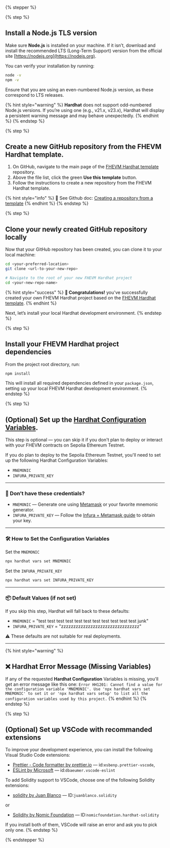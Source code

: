 {% stepper %}

<!-- Step 1 -->
{% step %}
## Install a Node.js TLS version

Make sure **Node.js** is installed on your machine. If it isn’t, download and install the recommended LTS (Long-Term
Support) version from the official site [https://nodejs.org](https://nodejs.org).

You can verify your installation by running:

```sh
node -v
npm -v
```

Ensure that you are using an even-numbered Node.js version, as these correspond to LTS releases.

{% hint style="warning" %}
**Hardhat** does not support odd-numbered Node.js versions. If you’re using one (e.g., v21.x, v23.x), Hardhat will display a persistent warning message and may behave unexpectedly.
{% endhint %}
{% endstep %}
<!-- End Step 1 -->

<!-- Step 2 -->
{% step %}
## Create a new GitHub repository from the FHEVM Hardhat template.

1. On GitHub, navigate to the main page of the [FHEVM Hardhat template](https://github.com/zama-ai/fhevm-hardhat-template) repository.
2. Above the file list, click the green **Use this template** button.
3. Follow the instructions to create a new repository from the FHEVM Hardhat template.

{% hint style="info" %}
📘 See Github doc:
  [Creating a repository from a template](https://docs.github.com/en/repositories/creating-and-managing-repositories/creating-a-repository-from-a-template#creating-a-repository-from-a-template)
{% endhint %}
{% endstep %}
<!-- End Step 2 -->

<!-- Step 3 -->
{% step %}
## Clone your newly created GitHub repository locally

Now that your GitHub repository has been created, you can clone it to your local machine:

```sh
cd <your-preferred-location>
git clone <url-to-your-new-repo>

# Navigate to the root of your new FHEVM Hardhat project
cd <your-new-repo-name>
```

{% hint style="success" %}
**🎉 Congratulations!** you've successfully created your own FHEVM Hardhat project based on the
[FHEVM Hardhat template](https://github.com/zama-ai/fhevm-hardhat-template).
{% endhint %}

Next, let’s install your local Hardhat development environment.
{% endstep %}
<!-- End Step 3 -->

<!-- Step 4 -->
{% step %}
## Install your FHEVM Hardhat project dependencies

From the project root directory, run:

```sh
npm install
```

This will install all required dependencies defined in your `package.json`, setting up your local FHEVM Hardhat
development environment.
{% endstep %}
<!-- End Step 4 -->

<!-- Step 5 -->
{% step %}
## (Optional) Set up the [Hardhat Configuration Variables](https://hardhat.org/hardhat-runner/docs/guides/configuration-variables).

This step is optional — you can skip it if you don't plan to deploy or interact with your FHEVM contracts on Sepolia
Ethereum Testnet.

If you do plan to deploy to the Sepolia Ethereum Testnet, you'll need to set up the following Hardhat Configuration
Variables:

- `MNEMONIC`
- `INFURA_PRIVATE_KEY`

---

### 🔐 Don’t have these credentials?

- `MNEMONIC` — Generate one using [Metamask](https://metamask.io) or your favorite mnemonic generator.
- `INFURA_PRIVATE_KEY` — Follow the [Infura + Metamask guide](https://docs.metamask.io/services/get-started/infura/) to
  obtain your key.

---

### 🛠 How to Set the Configuration Variables

Set the `MNEMONIC`

```sh
npx hardhat vars set MNEMONIC
```

Set the `INFURA_PRIVATE_KEY`

```sh
npx hardhat vars set INFURA_PRIVATE_KEY
```

---

### 📦 Default Values (if not set)

If you skip this step, Hardhat will fall back to these defaults:

- `MNEMONIC` = "test test test test test test test test test test test junk" 
- `INFURA_PRIVATE_KEY` = "zzzzzzzzzzzzzzzzzzzzzzzzzzzzzzzz"

⚠️ These defaults are not suitable for real deployments.

---

{% hint style="warning" %}
## ❌ Hardhat Error Message (Missing Variables)

If any of the requested **Hardhat Configuration** Variables is missing, you'll get an error message like this one:
`Error HH1201: Cannot find a value for the configuration variable 'MNEMONIC'. Use 'npx hardhat vars set MNEMONIC' to set it or 'npx hardhat vars setup' to list all the configuration variables used by this project.`
{% endhint %}
{% endstep %}
<!-- End Step 5 -->

<!-- Step 6 -->
{% step %}
## (Optional) Set up VSCode with recommanded extensions

To improve your development experience, you can install the following Visual Studio Code extensions:
- [Prettier - Code formatter by prettier.io](https://marketplace.visualstudio.com/items?itemName=esbenp.prettier-vscode) — id:`esbenp.prettier-vscode`,
- [ESLint by Microsoft](https://marketplace.visualstudio.com/items?itemName=dbaeumer.vscode-eslint) — id:`dbaeumer.vscode-eslint`

To add Solidity support to VSCode, choose one of the following Solidity extensions:
- [solidity by Juan Blanco](https://marketplace.visualstudio.com/items?itemName=JuanBlanco.solidity) — ID:`juanblanco.solidity`

or
  
- [Solidity by Nomic Foundation](https://marketplace.visualstudio.com/items?itemName=NomicFoundation.hardhat-solidity)  — ID:`nomicfoundation.hardhat-solidity`
  
If you install both of them, VSCode will raise an error and ask you to pick only one.
{% endstep %}
<!-- End Step 6 -->

{% endstepper %}
